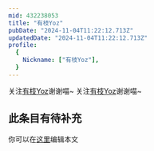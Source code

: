 ```yaml
---
mid: 432238053
title: "有枝Yoz"
pubDate: "2024-11-04T11:22:12.713Z"
updatedDate: "2024-11-04T11:22:12.713Z"
profile:
  {
    Nickname: ["有枝Yoz"],
  }
---
```


关注[有枝Yoz](https://space.bilibili.com/432238053)谢谢喵~ 关注[有枝Yoz](https://space.bilibili.com/432238053)谢谢喵~

## 此条目有待补充
你可以在[这里](https://github.com/Yuhanawa/VTuber.ICU-Content/edit/master/v/有枝Yoz/index.md)编辑本文
